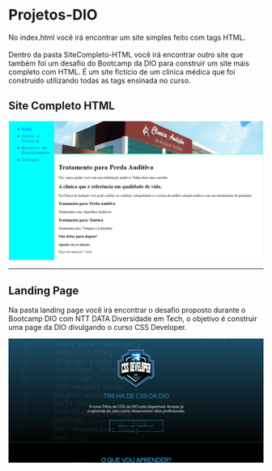 # Projetos-DIO

No index.html você irá encontrar um site simples feito com tags HTML. <br>
<br>
Dentro da pasta SiteCompleto-HTML você irá encontrar outro site que também foi um desafio do Bootcamp da DIO para construir um site mais completo com HTML.
É um site fictício de um clínica médica que foi construido utilizando todas as tags ensinada no curso.

## Site Completo HTML
<img src="https://github.com/LoLpezz/Projetos-DIO/blob/main/Site%20HTML.png">

<hr>
<h2>Landing Page</h2>
<p>Na pasta landing page você irá encontrar o desafio proposto durante o Bootcamp DIO com NTT DATA Diversidade em Tech, o objetivo é construir uma page da DIO divulgando o curso CSS Developer.</p>
<img src="https://github.com/LoLpezz/Projetos-DIO/blob/main/LandingPage/page.PNG">
